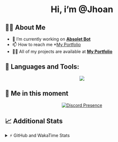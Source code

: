 <h1 align="center">Hi, i’m @Jhoan</h1>

## 🙋‍♂️ About Me

- 🔭 I’m currently working on **[Absolet Bot](https://strider.cloud)**
- 📫 How to reach me *[My Portfolio](https://jhoan.me/contact)
- 👨‍💻 All of my projects are available at **[My Portfolio](https://jhoan.me)**

## 🚀 Languages and Tools:
<p align="center">
  <a href="https://skillicons.dev">
    <img src="https://skillicons.dev/icons?i=js,ts,html,css,bootstrap,nodejs,express,vscode,neovim,vim,atom,cloudflare,git,github,discord,bots,linux,mongodb,nginx,redis,wordpress,heroku&perline=11" />
  </a>
</p>
  
## 👤 Me in this moment
<p align="center">
    <a href="https://discord.com/users/612460795124776960" target="_blank" rel="nofollow">
        <img src="https://lanyard-profile-readme.vercel.app/api/612460795124776960?idleMessage=Probably%20coding%20Absolet..." alt="Discord Presence" align="center">
    </a>
</p>

## 📈 Additional Stats
<details>
    <summary>⚡ GitHub and WakaTime Stats</summary>
    <br/>

<!--START_SECTION:waka-->
![Code Time](http://img.shields.io/badge/Code%20Time-568%20hrs%2028%20mins-blue)

**🐱 My GitHub Data** 

> 🏆 34 Contributions in the Year 2023
 > 
> 📦 170.7 kB Used in GitHub's Storage 
 > 
> 💼 Opted to Hire
 > 
> 📜 4 Public Repositories 
 > 
> 🔑 40 Private Repositories  
 > 
**I'm an Early 🐤** 

```text
🌞 Morning    87 commits     ██░░░░░░░░░░░░░░░░░░░░░░░   10.28% 
🌆 Daytime    383 commits    ███████████░░░░░░░░░░░░░░   45.27% 
🌃 Evening    335 commits    ██████████░░░░░░░░░░░░░░░   39.6% 
🌙 Night      41 commits     █░░░░░░░░░░░░░░░░░░░░░░░░   4.85%

```
📅 **I'm Most Productive on Saturday** 

```text
Monday       120 commits    ███░░░░░░░░░░░░░░░░░░░░░░   14.18% 
Tuesday      154 commits    ████░░░░░░░░░░░░░░░░░░░░░   18.2% 
Wednesday    137 commits    ████░░░░░░░░░░░░░░░░░░░░░   16.19% 
Thursday     93 commits     ██░░░░░░░░░░░░░░░░░░░░░░░   10.99% 
Friday       130 commits    ███░░░░░░░░░░░░░░░░░░░░░░   15.37% 
Saturday     158 commits    ████░░░░░░░░░░░░░░░░░░░░░   18.68% 
Sunday       54 commits     █░░░░░░░░░░░░░░░░░░░░░░░░   6.38%

```


📊 **This Week I Spent My Time On** 

```text
⌚︎ Time Zone: America/Bogota

💬 Programming Languages: 
JavaScript               1 hr 35 mins        ████████████████░░░░░░░░░   65.1% 
TypeScript               33 mins             █████░░░░░░░░░░░░░░░░░░░░   23.16% 
Other                    7 mins              █░░░░░░░░░░░░░░░░░░░░░░░░   4.84% 
YAML                     4 mins              ░░░░░░░░░░░░░░░░░░░░░░░░░   3.23% 
Bash                     2 mins              ░░░░░░░░░░░░░░░░░░░░░░░░░   1.67%

🔥 Editors: 
VS Code                  2 hrs 26 mins       █████████████████████████   100.0%

🐱‍💻 Projects: 
Absolet                  1 hr 39 mins        █████████████████░░░░░░░░   68.35% 
orm                      19 mins             ███░░░░░░░░░░░░░░░░░░░░░░   13.13% 
api                      13 mins             ██░░░░░░░░░░░░░░░░░░░░░░░   9.46% 
bloom                    13 mins             ██░░░░░░░░░░░░░░░░░░░░░░░   9.06%

💻 Operating System: 
Linux                    2 hrs 26 mins       █████████████████████████   100.0%

```

**I Mostly Code in JavaScript** 

```text
JavaScript               17 repos            ██████████████░░░░░░░░░░░   58.62% 
TypeScript               6 repos             █████░░░░░░░░░░░░░░░░░░░░   20.69% 
Java                     3 repos             ██░░░░░░░░░░░░░░░░░░░░░░░   10.34% 
Shell                    1 repo              ░░░░░░░░░░░░░░░░░░░░░░░░░   3.45% 
CSS                      1 repo              ░░░░░░░░░░░░░░░░░░░░░░░░░   3.45%

```



 Last Updated on 30/01/2023 13:00:42 UTC
<!--END_SECTION:waka-->
</details>

